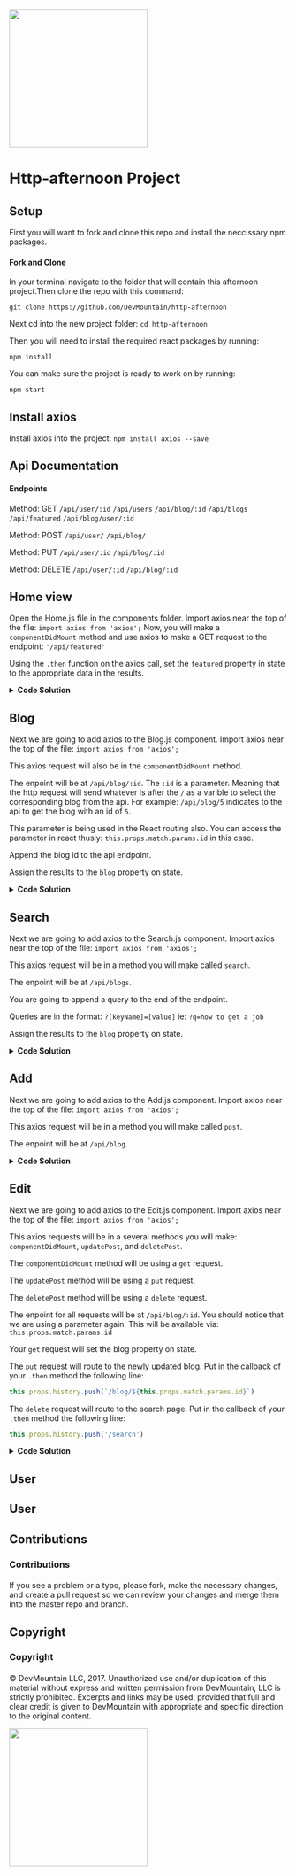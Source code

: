 <img src="https://devmounta.in/img/logowhiteblue.png" width="250">

# Http-afternoon Project

## Setup
First you will want to fork and clone this repo and install the neccissary npm packages.

#### Fork and Clone
In your terminal navigate to the folder that will contain this afternoon project.Then clone the repo with this command:

`git clone https://github.com/DevMountain/http-afternoon`

Next cd into the new project folder:
`cd http-afternoon`

Then you will need to install the required react packages by running:

`npm install`

You can make sure the project is ready to work on by running: 

`npm start`

## Install axios

Install axios into the project:
`npm install axios --save`

## Api Documentation

#### Endpoints

Method: GET
`/api/user/:id`
`/api/users`
`/api/blog/:id`
`/api/blogs`
`/api/featured`
`/api/blog/user/:id`

Method: POST
`/api/user/`
`/api/blog/`

Method: PUT
`/api/user/:id`
`/api/blog/:id`

Method: DELETE
`/api/user/:id`
`/api/blog/:id`

 

## Home view

Open the Home.js file in the components folder.
Import axios near the top of the file:
`import axios from 'axios';`
Now, you will make a `componentDidMount` method and use axios to make a GET request to the endpoint: `'/api/featured'`

Using the `.then` function on the axios call, set the `featured` property in state to the appropriate data in the results.


<details>
<summary><b>Code Solution</b></summary>
<details>
<summary><code>src/components/Home.js</code></summary>

```javascript
componentDidMount(){
    axios.get('/api/featured').then(results=>{
        this.setState({
            featured: results.data
        })
    })
    axios.get(`/api/blogs`).then(results=>{
        this.setState({
            posts: results.data
        })
    })
}
```

</details>
</details>



## Blog
Next we are going to add axios to the Blog.js component.
Import axios near the top of the file:
`import axios from 'axios';`

This axios request will also be in the `componentDidMount` method.

The enpoint will be at `/api/blog/:id`. The `:id` is a parameter. Meaning that the http request will send whatever is after the `/` as a varible to select the corresponding blog from the api. For example: `/api/blog/5` indicates to the api to get the blog with an id of `5`.

This parameter is being used in the React routing also. You can access the parameter in react thusly: `this.props.match.params.id` in this case.

Append the blog id to the api endpoint.

Assign the results to the `blog` property on state.


<details>
<summary><b>Code Solution</b></summary>
<details>
<summary><code>src/components/Blog.js</code></summary>

```javascript
componentDidMount(){
    axios.get(`/api/blog/${this.props.match.params.id}`).then(results=>{
        this.setState({
            blog: results.data
        })
    })
}
```

</details>
</details>

## Search

Next we are going to add axios to the Search.js component.
Import axios near the top of the file:
`import axios from 'axios';`

This axios request will be in a method you will make called `search`.

The enpoint will be at `/api/blogs`. 

You are going to append a query to the end of the endpoint.

Queries are in the format: `?[keyName]=[value]` ie: `?q=how to get a job`

Assign the results to the `blog` property on state.


<details>
<summary><b>Code Solution</b></summary>
<details>
<summary><code>src/components/Search.js</code></summary>

```javascript
search(){
    axios.get(`/api/blogs/?q=${this.state.searchTerm}`).then(results=>{
        this.setState({
            searchResults: results.data
        })
    })
}
```

</details>
</details>

## Add

Next we are going to add axios to the Add.js component.
Import axios near the top of the file:
`import axios from 'axios';`

This axios request will be in a method you will make called `post`.

The enpoint will be at `/api/blog`.


<details>
<summary><b>Code Solution</b></summary>
<details>
<summary><code>src/components/Add.js</code></summary>

```javascript
post(){
    let body = {title: this.state.title, subTitle: this.state.subTitle, imgUrl: this.state.imgUrl, text: this.state.text}
    axios.post('/api/blog', body).then(results=>{
        this.setState({
            searchResults: results.data
        })
    })
}
```

</details>
</details>


## Edit

Next we are going to add axios to the Edit.js component.
Import axios near the top of the file:
`import axios from 'axios';`

This axios requests will be in a several methods you will make: `componentDidMount`, `updatePost`, and `deletePost`.

The `componentDidMount` method will be using a `get` request.

The `updatePost` method will be using a `put` request.

The `deletePost` method will be using a `delete` request.

The enpoint for all requests will be at `/api/blog/:id`.
You should notice that we are using a parameter again.
This will be available via: `this.props.match.params.id`

Your `get` request will set the blog property on state. 

The `put` request will route to the newly updated blog. Put in the callback of your `.then` method the following line: 

```javascript
this.props.history.push(`/blog/${this.props.match.params.id}`)
```

The `delete` request will route to the search page. Put in the callback of your `.then` method the following line: 

```javascript
this.props.history.push('/search')
```

<details>
<summary><b>Code Solution</b></summary>
<details>
<summary><code>src/components/Edit.js</code></summary>

```javascript
componentDidMount(){
    axios.get(`/api/blog/${this.props.match.params.id}`).then(results=>{
        this.setState({
            blog: results.data
        })
    })
}

updatePost(){
    let body = {title: this.state.title, subTitle: this.state.subTitle, imgUrl: this.state.imgUrl, text: this.state.text}
    axios.put(`/api/blog/${this.props.match.params.id}`, body).then(results=>{
        this.props.history.push(`/blog/${this.props.match.params.id}`)
    })
}

deletePost(){
    let body = {title: this.state.title, subTitle: this.state.subTitle, imgUrl: this.state.imgUrl, text: this.state.text}
    axios.delete(`/api/blog/${this.props.match.params.id}`).then(results=>{
        this.props.history.push('/search')
    })
}
```

</details>
</details>


## User

## User


## Contributions

### Contributions

#### 
 
If you see a problem or a typo, please fork, make the necessary changes, and create a pull request so we can review your changes and merge them into the master repo and branch.

## Copyright

### Copyright

#### 

© DevMountain LLC, 2017. Unauthorized use and/or duplication of this material without express and written permission from DevMountain, LLC is strictly prohibited. Excerpts and links may be used, provided that full and clear credit is given to DevMountain with appropriate and specific direction to the original content.

<img src="https://devmounta.in/img/logowhiteblue.png" width="250">